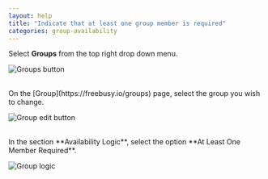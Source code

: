 ```yaml
---
layout: help
title: "Indicate that at least one group member is required"
categories: group-availability
---
```


Select **Groups** from the top right drop down menu.

![Groups button](https://imgur.com/5t0ZosS.png)

<br>
On the [Group](https://freebusy.io/groups) page, select the group you wish to change.
<br>

![Group edit button](https://i.imgur.com/8A2PSmr.png)

<br>
In the section **Availability Logic**, select the option **At Least One Member Required**.

![Group logic](https://i.imgur.com/76h4Czr.png)
